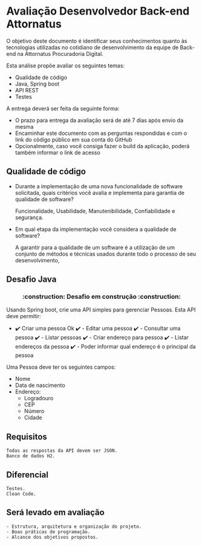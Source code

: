 # Avaliação Desenvolvedor Back-end Attornatus

O objetivo deste documento é identificar seus conhecimentos quanto às tecnologias utilizadas no cotidiano de desenvolvimento da equipe de Back-end na Attornatus Procuradoria Digital.

Esta análise propõe avaliar os seguintes temas: 

- Qualidade de código
- Java, Spring boot
- API REST
- Testes

A entrega deverá ser feita da seguinte forma:
- O prazo para entrega da avaliação será de até 7 dias após envio da mesma
- Encaminhar este documento com as perguntas respondidas e com o link do código público em sua conta do GitHub
- Opcionalmente, caso você consiga fazer o build da aplicação, poderá também informar o link de acesso


## Qualidade de código

- Durante a implementação de uma nova funcionalidade de software solicitada, quais critérios você avalia e implementa para garantia de qualidade de software?

	Funcionalidade, Usabilidade, Manutenibilidade, Confiabilidade e segurança.

- Em qual etapa da implementação você considera a qualidade de software?

	A garantir para a qualidade de um software é a utilização de um conjunto de métodos e técnicas
	usados durante todo o processo de seu desenvolvimento,

	
## Desafio Java

<h3 align="center"> 
    :construction:  Desafio em construção  :construction:
</h3>

Usando Spring boot, crie uma API simples para gerenciar Pessoas. Esta API deve permitir:  

 - :heavy_check_mark: Criar uma pessoa Ok
:heavy_check_mark: - Editar uma pessoa
:heavy_check_mark: - Consultar uma pessoa
:heavy_check_mark: - Listar pessoas
:heavy_check_mark: - Criar endereço para pessoa
:heavy_check_mark: - Listar endereços da pessoa
:heavy_check_mark: - Poder informar qual endereço é o principal da pessoa  

Uma Pessoa deve ter os seguintes campos:  
- Nome
- Data de nascimento
- Endereço:
    - Logradouro 
    - CEP
    - Número
    - Cidade

## Requisitos  
	Todas as respostas da API devem ser JSON.  
	Banco de dados H2.

## Diferencial
	Testes.
	Clean Code.
 
## Será levado em avaliação 
	- Estrutura, arquitetura e organização do projeto. 
	- Boas práticas de programação.
	- Alcance dos objetivos propostos.

